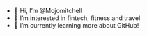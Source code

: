 - 👋 Hi, I’m @Mojomitchell
- 👀 I’m interested in fintech, fitness and travel 
- 🌱 I’m currently learning more about GitHub! 
